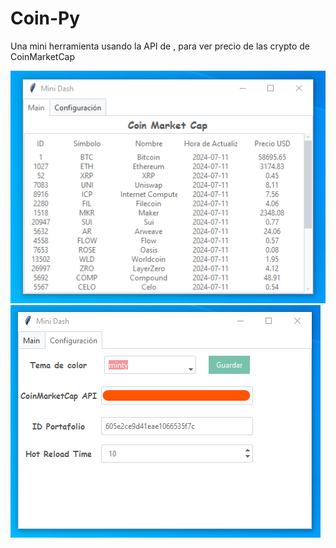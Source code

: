 # Coin-Py
Una mini herramienta usando la API de , para ver precio de las crypto de CoinMarketCap

!["Imagen Main"](github/home.png)
!["Imagen Configuracion"](github/Configuracion.png)